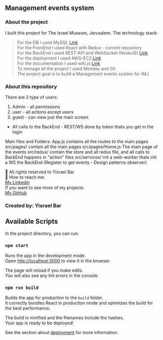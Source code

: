 ## Management events system

### About the project

I built this project for The Israel Museum, Jerusalem.
The technology stack:

> For the DB I used MySQL [Link](https://github.com/yisrael35/rest_imj/tree/main/sql/structure)<br>
> For the FrontEnd I used React with Redux - current repository<br>
> For the BackEnd I used REST-API and WebSocket (NodeJS) [Link](https://github.com/yisrael35/rest_imj)<br>
> For the deployment I used AWS-EC2 [Link](http://yisraelbar.xyz/Login)<br>
> For the documentation I used wiki.js [Link](https://wiki-imj.herokuapp.com/)<br>
> To menage all the project I used Monday and Git<br>
> The project goal is to build a Management events system for IMJ.<br>

### About this repository

There are 3 type of users:

1. Admin - all permissions
2. user - all actions except users
3. guest - can view just the main screen

- All calls to the BackEnd - REST/WS done by token thats you get in the login

Main files and Folders:
App.js contains all the routes to the main pages
src/pages/ contain all the main pages
src/pages/Home.js The main page of the events
src/redux/ contain the store and all redux file, and all calls to BackEnd happens in "action" files
src/services/ init a web-worker thats init a WS the BackEnd (Register to get events - Design patterns observer)

👀 All rights reserved to Yisrael Bar<br>
🌱 How to reach me:<br>
[My Linkedin](https://www.linkedin.com/in/yisrael-bar-7534a842/)<br>
If you want to see more of my projects:<br>
[My GitHub](https://github.com/yisrael35)<br>

### Created by: Yisrael Bar

## Available Scripts

In the project directory, you can run:

### `npm start`

Runs the app in the development mode.\
Open [http://localhost:3000](http://localhost:3000) to view it in the browser.

The page will reload if you make edits.\
You will also see any lint errors in the console.

### `npm run build`

Builds the app for production to the `build` folder.\
It correctly bundles React in production mode and optimizes the build for the best performance.

The build is minified and the filenames include the hashes.\
Your app is ready to be deployed!

See the section about [deployment](https://facebook.github.io/create-react-app/docs/deployment) for more information.
